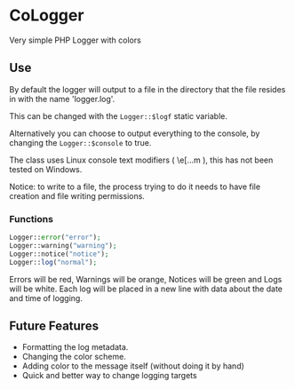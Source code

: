 # CoLogger

Very simple PHP Logger with colors

## Use

By default the logger will output to a file in the directory that the file resides in with the name 'logger.log'.

This can be changed with the `Logger::$logf` static variable.

Alternatively you can choose to output everything to the console, by changing the `Logger::$console` to true.

The class uses Linux console text modifiers ( \e[...m ), this has not been tested on Windows.

Notice: to write to a file, the process trying to do it needs to have file creation and file writing permissions.

### Functions

```php
Logger::error("error");
Logger::warning("warning");
Logger::notice("notice");
Logger::log("normal");
```
Errors will be red, Warnings will be orange, Notices will be green and Logs will be white. Each log will be placed in a new line with data about the date and time of logging.

## Future Features

- Formatting the log metadata.
- Changing the color scheme.
- Adding color to the message itself (without doing it by hand)
- Quick and better way to change logging targets
